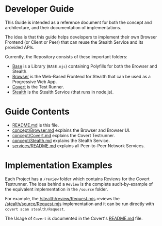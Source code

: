 
# Developer Guide

This Guide is intended as a reference document for both the concept and architecture,
and their documentation of implementations.

The idea is that this guide helps developers to implement their own Browser Frontend
(or Client or Peer) that can reuse the Stealth Service and its provided APIs.

Currently, the Repository consists of these important folders:

- [Base](/base) is a Library (`BASE.mjs`) containing Polyfills for both the Browser and Stealth.
- [Browser](/browser) is the Web-Based Frontend for Stealth that can be used as a Progressive Web App.
- [Covert](/covert) is the Test Runner.
- [Stealth](/stealth) is the Stealth Service (that runs in node.js).


# Guide Contents

- [README.md](./README.md) is this file.
- [concept/Browser.md](./concept/Browser.md) explains the Browser and Browser UI.
- [concept/Covert.md](./concept/Covert.md) explains the Covert Testrunner.
- [concept/Stealth.md](./concept/Stealth.md) explains the Stealth Service.
- [services/README.md](./services/README.md) explains all Peer-to-Peer Network Services.


# Implementation Examples

Each Project has a `/review` folder which contains Reviews for the Covert Testrunner.
The idea behind a `Review` is the complete audit-by-example of the equivalent implementation
in the `/source` folder.

For example, the [/stealth/review/Request.mjs](/stealth/review/Request.mjs) reviews the
[/stealth/source/Request.mjs](/stealth/source/Request.mjs) implementation and it can be
run directly with `covert scan stealth/Request`.

The Usage of `Covert` is documented in the Covert's [README.md](/covert/README.md) file.

